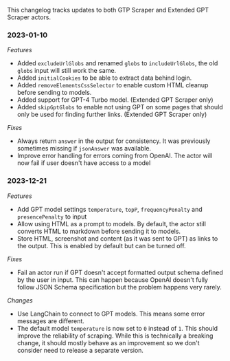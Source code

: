 This changelog tracks updates to both GTP Scraper and Extended GPT Scraper actors.

### 2023-01-10
*Features*
- Added `excludeUrlGlobs` and renamed `globs` to `includeUrlGlobs`, the old `globs` input will still work the same.
- Added `initialCookies` to be able to extract data behind login.
- Added `removeElementsCssSelector` to enable custom HTML cleanup before sending to models.
- Added support for GPT-4 Turbo model. (Extended GPT Scraper only)
- Added `skipGptGlobs` to enable not using GPT on some pages that should only be used for finding further links. (Extended GPT Scraper only)

*Fixes*
- Always return `answer` in the output for consistency. It was previously sometimes missing if `jsonAnswer` was available.
- Improve error handling for errors coming from OpenAI. The actor will now fail if user doesn't have access to a model

### 2023-12-21
*Features*
- Add GPT model settings `temperature`, `topP`, `frequencyPenalty` and `presencePenalty` to input
- Allow using HTML as a prompt to models. By default, the actor still converts HTML to markdown before sending it to models.
- Store HTML, screenshot and content (as it was sent to GPT) as links to the output. This is enabled by default but can be turned off.

*Fixes*
- Fail an actor run if GPT doesn't accept formatted output schema defined by the user in input. This can happen because OpenAI doesn't fully follow JSON Schema specification but the problem happens very rarely.

*Changes*
- Use LangChain to connect to GPT models. This means some error messages are different.
- The default model `temperature` is now set to `0` instead of `1`. This should improve the reliability of scraping. While this is technically a breaking change, it should mostly behave as an improvement so we don't consider need to release a separate version.